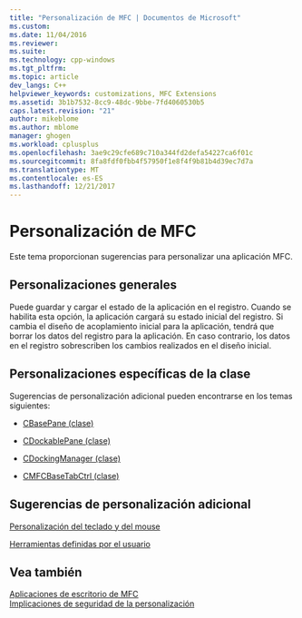 ```yaml
---
title: "Personalización de MFC | Documentos de Microsoft"
ms.custom: 
ms.date: 11/04/2016
ms.reviewer: 
ms.suite: 
ms.technology: cpp-windows
ms.tgt_pltfrm: 
ms.topic: article
dev_langs: C++
helpviewer_keywords: customizations, MFC Extensions
ms.assetid: 3b1b7532-8cc9-48dc-9bbe-7fd4060530b5
caps.latest.revision: "21"
author: mikeblome
ms.author: mblome
manager: ghogen
ms.workload: cplusplus
ms.openlocfilehash: 3ae9c29cfe689c710a344fd2defa54227ca6f01c
ms.sourcegitcommit: 8fa8fdf0fbb4f57950f1e8f4f9b81b4d39ec7d7a
ms.translationtype: MT
ms.contentlocale: es-ES
ms.lasthandoff: 12/21/2017
---
```

# <a name="customization-for-mfc"></a>Personalización de MFC
Este tema proporcionan sugerencias para personalizar una aplicación MFC.  
  
## <a name="general-customizations"></a>Personalizaciones generales  
 Puede guardar y cargar el estado de la aplicación en el registro. Cuando se habilita esta opción, la aplicación cargará su estado inicial del registro. Si cambia el diseño de acoplamiento inicial para la aplicación, tendrá que borrar los datos del registro para la aplicación. En caso contrario, los datos en el registro sobrescriben los cambios realizados en el diseño inicial.  
  
## <a name="class-specific-customizations"></a>Personalizaciones específicas de la clase  
 Sugerencias de personalización adicional pueden encontrarse en los temas siguientes:  
  
-   [CBasePane (clase)](../mfc/reference/cbasepane-class.md)  
  
-   [CDockablePane (clase)](../mfc/reference/cdockablepane-class.md)  
  
-   [CDockingManager (clase)](../mfc/reference/cdockingmanager-class.md)  
  
-   [CMFCBaseTabCtrl (clase)](../mfc/reference/cmfcbasetabctrl-class.md)  
  
## <a name="additional-customization-tips"></a>Sugerencias de personalización adicional  
 [Personalización del teclado y del mouse](../mfc/keyboard-and-mouse-customization.md)  
  
 [Herramientas definidas por el usuario](../mfc/user-defined-tools.md)  
  
## <a name="see-also"></a>Vea también  
 [Aplicaciones de escritorio de MFC](../mfc/mfc-desktop-applications.md)   
 [Implicaciones de seguridad de la personalización](../mfc/security-implications-of-customization.md)


